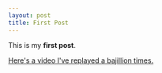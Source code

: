 ```yaml
---
layout: post
title: First Post
---
```


This is my **first post**.

[Here's a video I've replayed a bajillion times.](https://www.youtube.com/watch?v=nYKwiusGYzM)
